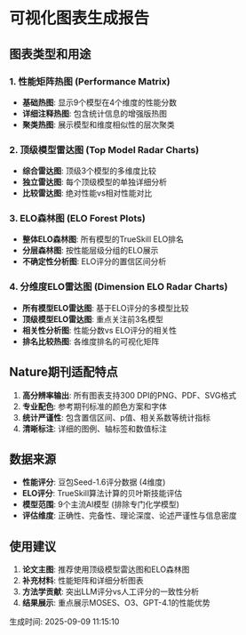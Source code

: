 # 可视化图表生成报告

## 图表类型和用途

### 1. 性能矩阵热图 (Performance Matrix)
- **基础热图**: 显示9个模型在4个维度的性能分数
- **详细注释热图**: 包含统计信息的增强版热图
- **聚类热图**: 展示模型和维度相似性的层次聚类

### 2. 顶级模型雷达图 (Top Model Radar Charts)  
- **综合雷达图**: 顶级3个模型的多维度比较
- **独立雷达图**: 每个顶级模型的单独详细分析
- **比较雷达图**: 绝对性能vs相对性能对比

### 3. ELO森林图 (ELO Forest Plots)
- **整体ELO森林图**: 所有模型的TrueSkill ELO排名
- **分层森林图**: 按性能层级分组的ELO展示
- **不确定性分析图**: ELO评分的置信区间分析

### 4. 分维度ELO雷达图 (Dimension ELO Radar Charts)
- **所有模型ELO雷达图**: 基于ELO评分的多模型比较
- **顶级模型ELO雷达图**: 重点关注前3名模型
- **相关性分析图**: 性能分数vs ELO评分的相关性
- **排名比较热图**: 各维度排名的可视化矩阵

## Nature期刊适配特点

1. **高分辨率输出**: 所有图表支持300 DPI的PNG、PDF、SVG格式
2. **专业配色**: 参考期刊标准的颜色方案和字体
3. **统计严谨性**: 包含置信区间、p值、相关系数等统计指标
4. **清晰标注**: 详细的图例、轴标签和数值标注

## 数据来源

- **性能评分**: 豆包Seed-1.6评分数据 (4维度)
- **ELO评分**: TrueSkill算法计算的贝叶斯技能评估
- **模型范围**: 9个主流AI模型 (排除专门化学模型)
- **评估维度**: 正确性、完备性、理论深度、论述严谨性与信息密度

## 使用建议

1. **论文主图**: 推荐使用顶级模型雷达图和ELO森林图
2. **补充材料**: 性能矩阵和详细分析图表
3. **方法学贡献**: 突出LLM评分vs人工评分的一致性分析
4. **结果展示**: 重点展示MOSES、O3、GPT-4.1的性能优势

生成时间: 2025-09-09 11:15:10
